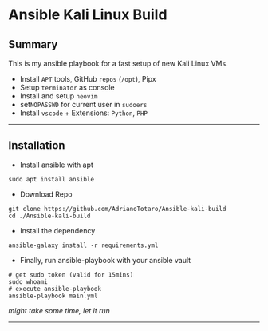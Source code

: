 # Ansible Kali Linux Build

## Summary

This is my ansible playbook for a fast setup of new Kali Linux VMs.
- Install `APT` tools, GitHub `repos` (`/opt`), Pipx
- Setup `terminator` as console
- Install and setup `neovim`
- set`NOPASSWD` for current user in `sudoers`
- Install `vscode` + Extensions: `Python`, `PHP`

---

## Installation

- Install ansible with apt
```shell
sudo apt install ansible
```

- Download Repo
```shell
git clone https://github.com/AdrianoTotaro/Ansible-kali-build
cd ./Ansible-kali-build
```

- Install the dependency
```shell
ansible-galaxy install -r requirements.yml
```

- Finally, run ansible-playbook with your ansible vault
```shell
# get sudo token (valid for 15mins)
sudo whoami
# execute ansible-playbook
ansible-playbook main.yml 
```
_might take some time, let it run_

---